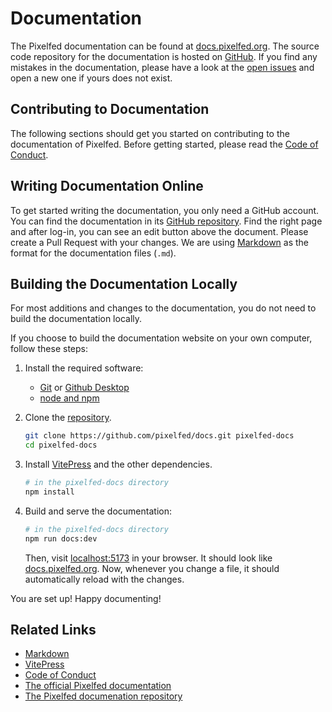 # Documentation

The Pixelfed documentation can be found at [docs.pixelfed.org].
The source code repository for the documentation is hosted on [GitHub][repository].
If you find any mistakes in the documentation, please have a look at the [open issues][repository] and open a new one if yours does not exist.

## Contributing to Documentation

The following sections should get you started on contributing to the documentation of Pixelfed.
Before getting started, please read the [Code of Conduct].

## Writing Documentation Online

To get started writing the documentation, you only need a GitHub account.
You can find the documentation in its [GitHub repository][repository].
Find the right page and after log-in, you can see an edit button above the document.
Please create a Pull Request with your changes.
We are using [Markdown] as the format for the documentation files (`.md`).

[Markdown]: https://www.markdownguide.org/cheat-sheet/

## Building the Documentation Locally

For most additions and changes to the documentation, you do not need to build the documentation locally.

If you choose to build the documentation website on your own computer, follow these steps:

1. Install the required software:

    * [Git](https://git-scm.com/) or [Github Desktop](https://desktop.github.com/)
    * [node and npm](https://docs.npmjs.com/downloading-and-installing-node-js-and-npm)

2. Clone the [repository].

    ```sh
    git clone https://github.com/pixelfed/docs.git pixelfed-docs
    cd pixelfed-docs
    ```

3. Install [VitePress] and the other dependencies.

    ```sh
    # in the pixelfed-docs directory
    npm install
    ```

4. Build and serve the documentation:

    ```sh
    # in the pixelfed-docs directory
    npm run docs:dev
    ```

    Then, visit [localhost:5173](http://localhost:5173/) in your browser.
    It should look like [docs.pixelfed.org].
    Now, whenever you change a file, it should automatically reload with the changes.

You are set up! Happy documenting!

## Related Links

* [Markdown]
* [VitePress]
* [Code of Conduct]
* [The official Pixelfed documentation][docs.pixelfed.org]
* [The Pixelfed documenation repository][repository]

[VitePress]: https://vitepress.dev/
[docs.pixelfed.org]: https://docs.pixelfed.org
[Code of Conduct]: /CODE_OF_CONDUCT
[repository]: https://github.com/pixelfed/docs
